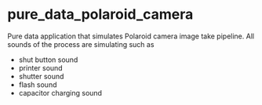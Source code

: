 # pure_data_polaroid_camera
Pure data application that simulates Polaroid camera image take pipeline. All sounds of the process are simulating such as<br />
- shut button sound<br />
- printer sound<br />
- shutter sound<br />
- flash sound <br />
- capacitor charging sound<br />
